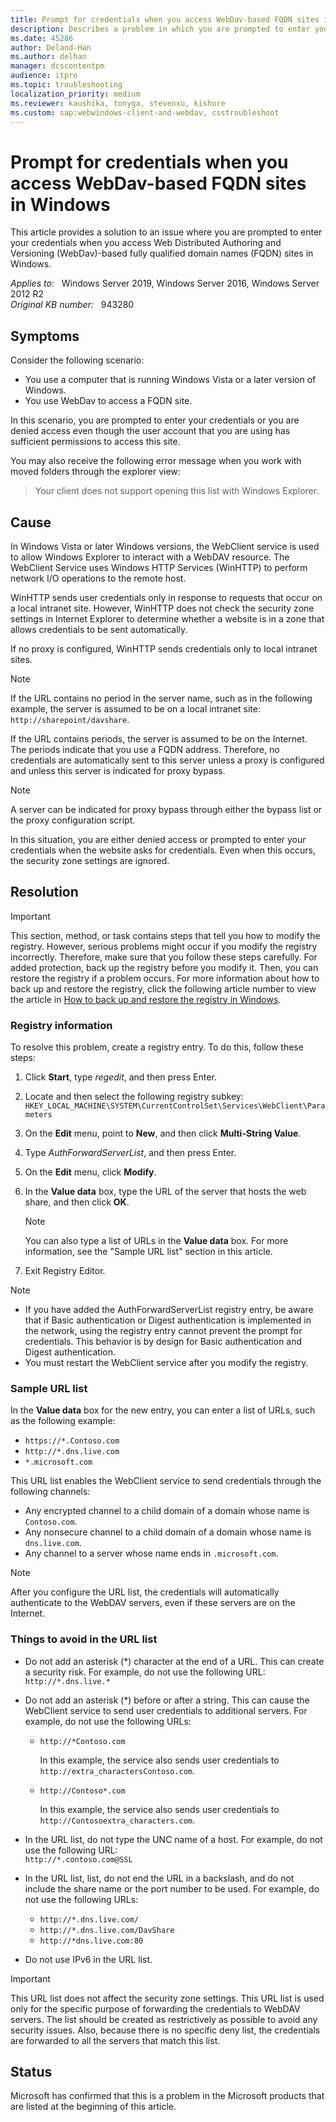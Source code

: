 ```yaml
---
title: Prompt for credentials when you access WebDav-based FQDN sites in Windows
description: Describes a problem in which you are prompted to enter your credentials when you access an FQDN site on a Windows Vista, Windows 7, or Windows 10-based client computer that has no proxy configured. Provides a resolution.
ms.date: 45286
author: Deland-Han
ms.author: delhan
manager: dcscontentpm
audience: itpro
ms.topic: troubleshooting
localization_priority: medium
ms.reviewer: kaushika, tonyga, stevenxu, kishore
ms.custom: sap:webwindows-client-and-webdav, csstroubleshoot
---
```

# Prompt for credentials when you access WebDav-based FQDN sites in Windows

This article provides a solution to an issue where you are prompted to enter your credentials when you access Web Distributed Authoring and Versioning (WebDav)-based fully qualified domain names (FQDN) sites in Windows.

_Applies to:_ &nbsp; Windows Server 2019, Windows Server 2016, Windows Server 2012 R2  
_Original KB number:_ &nbsp; 943280

## Symptoms

Consider the following scenario:

- You use a computer that is running Windows Vista or a later version of Windows.
- You use WebDav to access a FQDN site.

In this scenario, you are prompted to enter your credentials or you are denied access even though the user account that you are using has sufficient permissions to access this site.

You may also receive the following error message when you work with moved folders through the explorer view:

> Your client does not support opening this list with Windows Explorer.

## Cause

In Windows Vista or later Windows versions, the WebClient service is used to allow Windows Explorer to interact with a WebDAV resource. The WebClient Service uses Windows HTTP Services (WinHTTP) to perform network I/O operations to the remote host.

WinHTTP sends user credentials only in response to requests that occur on a local intranet site. However, WinHTTP does not check the security zone settings in Internet Explorer to determine whether a website is in a zone that allows credentials to be sent automatically.

If no proxy is configured, WinHTTP sends credentials only to local intranet sites.

> [!NOTE]
> If the URL contains no period in the server name, such as in the following example, the server is assumed to be on a local intranet site: `http://sharepoint/davshare`.

If the URL contains periods, the server is assumed to be on the Internet. The periods indicate that you use a FQDN address. Therefore, no credentials are automatically sent to this server unless a proxy is configured and unless this server is indicated for proxy bypass.

> [!NOTE]
> A server can be indicated for proxy bypass through either the bypass list or the proxy configuration script.

In this situation, you are either denied access or prompted to enter your credentials when the website asks for credentials. Even when this occurs, the security zone settings are ignored.

## Resolution

> [!IMPORTANT]
> This section, method, or task contains steps that tell you how to modify the registry. However, serious problems might occur if you modify the registry incorrectly. Therefore, make sure that you follow these steps carefully. For added protection, back up the registry before you modify it. Then, you can restore the registry if a problem occurs. For more information about how to back up and restore the registry, click the following article number to view the article in [How to back up and restore the registry in Windows](https://support.microsoft.com/help/322756).

### Registry information

To resolve this problem, create a registry entry. To do this, follow these steps:

1. Click **Start**, type *regedit*, and then press Enter.
2. Locate and then select the following registry subkey:  
    `HKEY_LOCAL_MACHINE\SYSTEM\CurrentControlSet\Services\WebClient\Parameters`

3. On the **Edit** menu, point to **New**, and then click **Multi-String Value**.
4. Type *AuthForwardServerList*, and then press Enter.
5. On the **Edit** menu, click **Modify**.
6. In the **Value data** box, type the URL of the server that hosts the web share, and then click **OK**.

    > [!NOTE]
    > You can also type a list of URLs in the **Value data** box. For more information, see the "Sample URL list" section in this article.
7. Exit Registry Editor.

> [!NOTE]
>
> - If you have added the AuthForwardServerList registry entry, be aware that if Basic authentication or Digest authentication is implemented in the network, using the registry entry cannot prevent the prompt for credentials. This behavior is by design for Basic authentication and Digest authentication.
> - You must restart the WebClient service after you modify the registry.

### Sample URL list

In the **Value data** box for the new entry, you can enter a list of URLs, such as the following example:

- `https://*.Contoso.com`
- `http://*.dns.live.com`
- `*.microsoft.com`

This URL list enables the WebClient service to send credentials through the following channels:

- Any encrypted channel to a child domain of a domain whose name is `Contoso.com`.
- Any nonsecure channel to a child domain of a domain whose name is `dns.live.com`.
- Any channel to a server whose name ends in `.microsoft.com`.

> [!NOTE]
> After you configure the URL list, the credentials will automatically authenticate to the WebDAV servers, even if these servers are on the Internet.

### Things to avoid in the URL list

- Do not add an asterisk (*) character at the end of a URL. This can create a security risk. For example, do not use the following URL:  
    `http://*.dns.live.*`

- Do not add an asterisk (*) before or after a string. This can cause the WebClient service to send user credentials to additional servers. For example, do not use the following URLs:  
  - `http://*Contoso.com`

    In this example, the service also sends user credentials to `http://extra_charactersContoso.com`.

  - `http://Contoso*.com`

    In this example, the service also sends user credentials to `http://Contosoextra_characters.com`.

- In the URL list, do not type the UNC name of a host. For example, do not use the following URL:  
    `http://*.contoso.com@SSL`

- In the URL list, list, do not end the URL in a backslash, and do not include the share name or the port number to be used. For example, do not use the following URLs:

  - `http://*.dns.live.com/`
  - `http://*.dns.live.com/DavShare`
  - `http://*dns.live.com:80`

- Do not use IPv6 in the URL list.

> [!IMPORTANT]
> This URL list does not affect the security zone settings. This URL list is used only for the specific purpose of forwarding the credentials to WebDAV servers. The list should be created as restrictively as possible to avoid any security issues. Also, because there is no specific deny list, the credentials are forwarded to all the servers that match this list.

## Status

Microsoft has confirmed that this is a problem in the Microsoft products that are listed at the beginning of this article.
